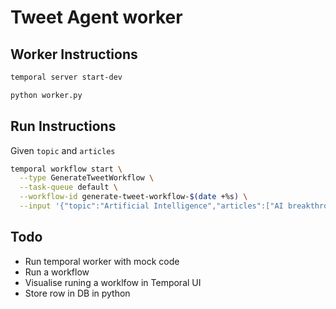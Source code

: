 # Tweet Agent worker

## Worker Instructions

```sh
temporal server start-dev
```

```sh
python worker.py
```

## Run Instructions

Given `topic` and `articles`

```sh
temporal workflow start \
  --type GenerateTweetWorkflow \
  --task-queue default \
  --workflow-id generate-tweet-workflow-$(date +%s) \
  --input '{"topic":"Artificial Intelligence","articles":["AI breakthrough in natural language processing","Machine learning transforms healthcare diagnostics","Ethical considerations in AI development"]}'
```

## Todo

- Run temporal worker with mock code
- Run a workflow
- Visualise runing a worklfow in Temporal UI
- Store row in DB in python
